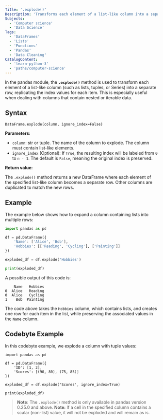 ```yaml
---
Title: '.explode()'
Description: 'Transforms each element of a list-like column into a separate row.'
Subjects:
  - 'Computer science'
  - 'Data Science'
Tags:
  - 'DataFrames'
  - 'Lists'
  - 'Functions'
  - 'Pandas'
  - 'Data Cleaning'
CatalogContent:
  - 'learn-python-3'
  - 'paths/computer-science'
---
```


In the pandas module, the **`.explode()`** method is used to transform each element of a list-like column (such as lists, tuples, or Series) into a separate row, replicating the index values for each item. This is especially useful when dealing with columns that contain nested or iterable data.

## Syntax

```pseudo
DataFrame.explode(column, ignore_index=False)
```

**Parameters:**

- `column`: str or tuple. The name of the column to explode. The column must contain list-like elements.
- `ignore_index` (Optional): If `True`, the resulting index will be labeled from `0` to `n - 1`. The default is `False`, meaning the original index is preserved.

**Return value:**

The `.explode()` method returns a new DataFrame where each element of the specified list-like column becomes a separate row. Other columns are duplicated to match the new rows.

## Example

The example below shows how to expand a column containing lists into multiple rows:

```py
import pandas as pd

df = pd.DataFrame({
    'Name': ['Alice', 'Bob'],
    'Hobbies': [['Reading', 'Cycling'], ['Painting']]
})

exploded_df = df.explode('Hobbies')

print(exploded_df)
```

A possible output of this code is:

```shell
    Name   Hobbies
0  Alice   Reading
0  Alice   Cycling
1    Bob  Painting
```

The code above takes the `Hobbies` column, which contains lists, and creates one row for each item in the list, while preserving the associated values in the `Name` column.

## Codebyte Example

In this codebyte example, we explode a column with tuple values:

```codebyte/python
import pandas as pd

df = pd.DataFrame({
    'ID': [1, 2],
    'Scores': [(90, 80), (75, 85)]
})

exploded_df = df.explode('Scores', ignore_index=True)

print(exploded_df)
```

> **Note:** The `.explode()` method is only available in pandas version 0.25.0 and above.
> **Note:** If a cell in the specified column contains a scalar (non-list) value, it will not be exploded and will remain as is.
